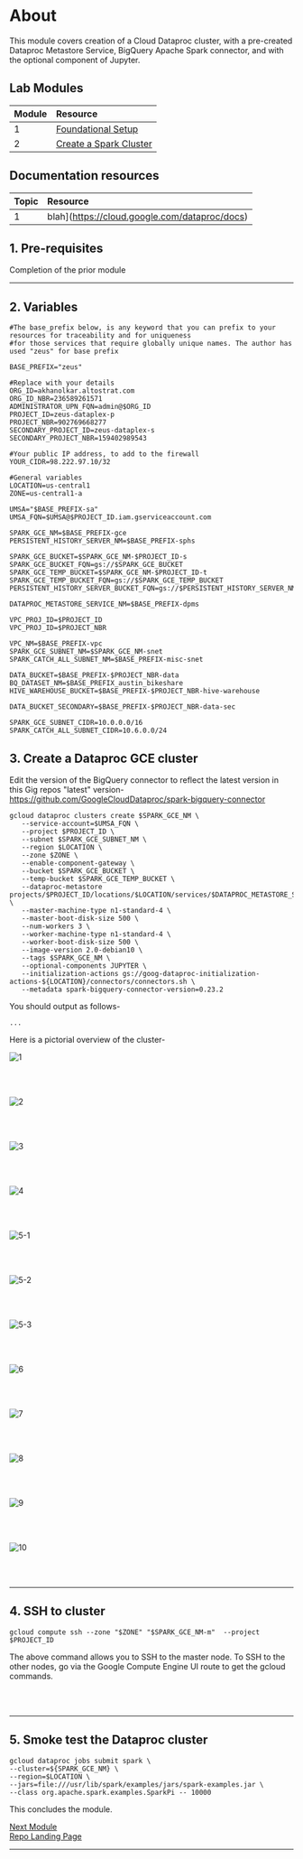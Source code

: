 # About

This module covers creation of a Cloud Dataproc cluster, with a pre-created Dataproc Metastore Service, BigQuery Apache Spark connector, and with the optional component of Jupyter. 


## Lab Modules

| Module | Resource | 
| -- | :--- |
| 1 | [Foundational Setup](01-foundational-setup.md) |
| 2 | [Create a Spark Cluster](02-gce-create-spark-cluster.md) |


## Documentation resources

| Topic | Resource | 
| -- | :--- |
| 1 | blah](https://cloud.google.com/dataproc/docs) |



## 1. Pre-requisites

Completion of the prior module
<br>
  
<hr>

## 2. Variables

```
#The base_prefix below, is any keyword that you can prefix to your resources for traceability and for uniqueness
#for those services that require globally unique names. The author has used "zeus" for base prefix

BASE_PREFIX="zeus"  

#Replace with your details
ORG_ID=akhanolkar.altostrat.com                              
ORG_ID_NBR=236589261571
ADMINISTRATOR_UPN_FQN=admin@$ORG_ID 
PROJECT_ID=zeus-dataplex-p
PROJECT_NBR=902769668277
SECONDARY_PROJECT_ID=zeus-dataplex-s
SECONDARY_PROJECT_NBR=159402989543

#Your public IP address, to add to the firewall
YOUR_CIDR=98.222.97.10/32

#General variables
LOCATION=us-central1
ZONE=us-central1-a

UMSA="$BASE_PREFIX-sa"
UMSA_FQN=$UMSA@$PROJECT_ID.iam.gserviceaccount.com

SPARK_GCE_NM=$BASE_PREFIX-gce
PERSISTENT_HISTORY_SERVER_NM=$BASE_PREFIX-sphs

SPARK_GCE_BUCKET=$SPARK_GCE_NM-$PROJECT_ID-s
SPARK_GCE_BUCKET_FQN=gs://$SPARK_GCE_BUCKET
SPARK_GCE_TEMP_BUCKET=$SPARK_GCE_NM-$PROJECT_ID-t
SPARK_GCE_TEMP_BUCKET_FQN=gs://$SPARK_GCE_TEMP_BUCKET
PERSISTENT_HISTORY_SERVER_BUCKET_FQN=gs://$PERSISTENT_HISTORY_SERVER_NM-$PROJECT_NBR

DATAPROC_METASTORE_SERVICE_NM=$BASE_PREFIX-dpms

VPC_PROJ_ID=$PROJECT_ID        
VPC_PROJ_ID=$PROJECT_NBR  

VPC_NM=$BASE_PREFIX-vpc
SPARK_GCE_SUBNET_NM=$SPARK_GCE_NM-snet
SPARK_CATCH_ALL_SUBNET_NM=$BASE_PREFIX-misc-snet

DATA_BUCKET=$BASE_PREFIX-$PROJECT_NBR-data
BQ_DATASET_NM=$BASE_PREFIX_austin_bikeshare
HIVE_WAREHOUSE_BUCKET=$BASE_PREFIX-$PROJECT_NBR-hive-warehouse

DATA_BUCKET_SECONDARY=$BASE_PREFIX-$PROJECT_NBR-data-sec

SPARK_GCE_SUBNET_CIDR=10.0.0.0/16
SPARK_CATCH_ALL_SUBNET_CIDR=10.6.0.0/24
```
  
## 3. Create a Dataproc GCE cluster

Edit the version of the BigQuery connector to reflect the latest version in this Gig repos "latest" version-
https://github.com/GoogleCloudDataproc/spark-bigquery-connector


```
gcloud dataproc clusters create $SPARK_GCE_NM \
   --service-account=$UMSA_FQN \
   --project $PROJECT_ID \
   --subnet $SPARK_GCE_SUBNET_NM \
   --region $LOCATION \
   --zone $ZONE \
   --enable-component-gateway \
   --bucket $SPARK_GCE_BUCKET \
   --temp-bucket $SPARK_GCE_TEMP_BUCKET \
   --dataproc-metastore projects/$PROJECT_ID/locations/$LOCATION/services/$DATAPROC_METASTORE_SERVICE_NM \
   --master-machine-type n1-standard-4 \
   --master-boot-disk-size 500 \
   --num-workers 3 \
   --worker-machine-type n1-standard-4 \
   --worker-boot-disk-size 500 \
   --image-version 2.0-debian10 \
   --tags $SPARK_GCE_NM \
   --optional-components JUPYTER \
   --initialization-actions gs://goog-dataproc-initialization-actions-${LOCATION}/connectors/connectors.sh \
   --metadata spark-bigquery-connector-version=0.23.2
```

You should output as follows-
```
...
```

Here is a pictorial overview of the cluster-

![1](images/02-01.png)   
  
<br><br>

![2](images/02-02.png)   
  
<br><br>

![3](images/02-03.png)   
  
<br><br>

![4](images/02-04.png)   
  
<br><br>

![5-1](images/02-05.png)   
  
<br><br>

![5-2](images/02-05-2.png)   
  
<br><br>

![5-3](images/02-05-3.png)   
  
<br><br>

![6](images/02-06.png)   
  
<br><br>

![7](images/02-07.png)   
  
<br><br>

![8](images/02-08.png)   
  
<br><br>

![9](images/02-09.png)   
  
<br><br>

![10](images/02-10.png)   
  
<br><br>

<hr>


## 4. SSH to cluster

```
gcloud compute ssh --zone "$ZONE" "$SPARK_GCE_NM-m"  --project $PROJECT_ID
```

The above command allows you to SSH to the master node. To SSH to the other nodes, go via the Google Compute Engine UI route to get the gcloud commands.

<br><br>

<hr>

## 5. Smoke test the Dataproc cluster

```
gcloud dataproc jobs submit spark \
--cluster=${SPARK_GCE_NM} \
--region=$LOCATION \
--jars=file:///usr/lib/spark/examples/jars/spark-examples.jar \
--class org.apache.spark.examples.SparkPi -- 10000
```


This concludes the module. <br>

[Next Module](03-run-spark-batch-jobs.md) 
<br>
[Repo Landing Page](README.md)

<hr>
